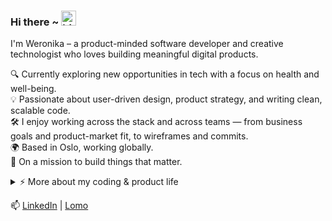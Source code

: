 ### Hi there ~ <img src="https://user-images.githubusercontent.com/1303154/88677602-1635ba80-d120-11ea-84d8-d263ba5fc3c0.gif" width="24px" alt="hi">

I'm Weronika – a product-minded software developer and creative technologist who loves building meaningful digital products.

🔍 Currently exploring new opportunities in tech with a focus on health and well-being.  
💡 Passionate about user-driven design, product strategy, and writing clean, scalable code.  
🛠️ I enjoy working across the stack and across teams — from business goals and product-market fit, to wireframes and commits.  
🌍 Based in Oslo, working globally.  
🎯 On a mission to build things that matter.

<details>
<summary>⚡️ More about my coding & product life</summary>
<br />

- 🧠 Strong background in both **software development** and **product management**  
- 💼 Recently: Product Manager & Co-founder at [Anker](https://www.ankerdb.com/)
- 🤝 Currently: Supporting [SomebodyMakeIt](https://www.somebodymakeit.com/)
- 🚀 Experienced in React, Node.js, Python, MongoDB, TypeScript, and more  
- 🛠️ Tools I love: Figma, Webflow, Mixpanel, Supabase
- 🧪 Love working on side projects - currently [Lomo](https://www.lomo.social/) - AI-powered meetup app
- 🌱 Learning Norwegian – Intermediate (B1 in progress)

</details>

📫 [LinkedIn](https://www.linkedin.com/in/weronika-budnik/) | [Lomo](https://www.lomo.social/)
